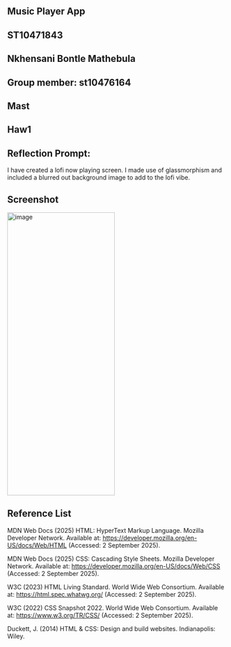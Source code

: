 ## Music Player App
## ST10471843
## Nkhensani Bontle Mathebula
## Group member: st10476164
## Mast
## Haw1

## Reflection Prompt:
I have created a lofi now playing screen. I made use of glassmorphism and included a blurred out background image to add to the lofi vibe.


## Screenshot 
<img width="247" height="651" alt="image" src="https://github.com/user-attachments/assets/9a239fed-59a3-4eae-ad74-48c514e96311" />


## Reference List
MDN Web Docs (2025) HTML: HyperText Markup Language. Mozilla Developer Network. Available at: https://developer.mozilla.org/en-US/docs/Web/HTML
 (Accessed: 2 September 2025).

MDN Web Docs (2025) CSS: Cascading Style Sheets. Mozilla Developer Network. Available at: https://developer.mozilla.org/en-US/docs/Web/CSS
 (Accessed: 2 September 2025).

W3C (2023) HTML Living Standard. World Wide Web Consortium. Available at: https://html.spec.whatwg.org/
 (Accessed: 2 September 2025).

W3C (2022) CSS Snapshot 2022. World Wide Web Consortium. Available at: https://www.w3.org/TR/CSS/
 (Accessed: 2 September 2025).

Duckett, J. (2014) HTML & CSS: Design and build websites. Indianapolis: Wiley.
